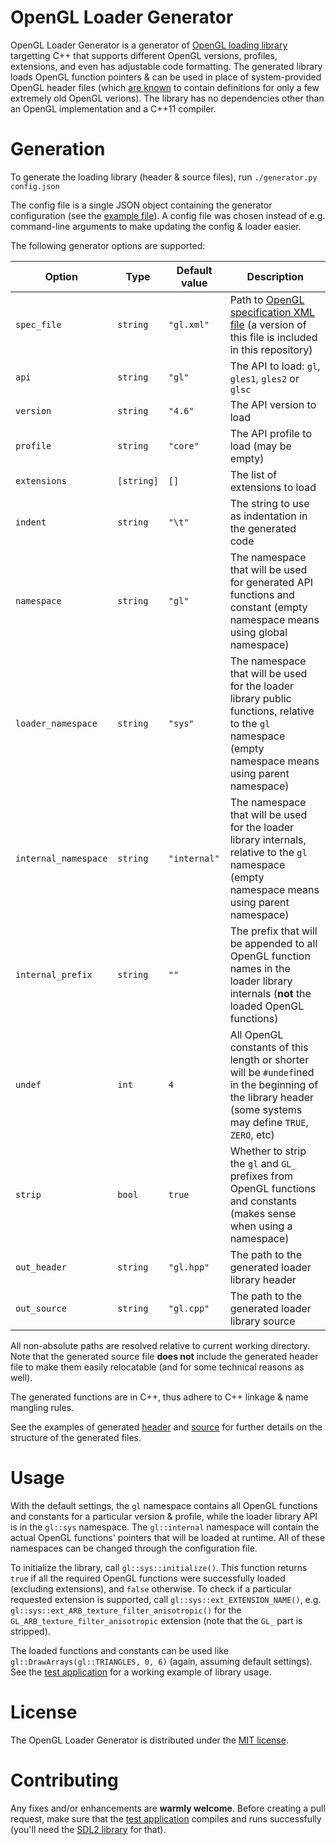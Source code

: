 # OpenGL Loader Generator

OpenGL Loader Generator is a generator of [OpenGL loading library](https://www.khronos.org/opengl/wiki/OpenGL_Loading_Library) targetting C++ that supports different OpenGL versions, profiles, extensions, and even has adjustable code formatting. The generated library loads OpenGL function pointers & can be used in place of system-provided OpenGL header files (which [are known](https://www.khronos.org/opengl/wiki/Load_OpenGL_Functions#Function_Prototypes) to contain definitions for only a few extremely old OpenGL verions). The library has no dependencies other than an OpenGL implementation and a C++11 compiler.

# Generation

To generate the loading library (header & source files), run
`./generator.py config.json` 

The config file is a single JSON object containing the generator configuration (see the [example file](https://github.com/lisyarus/opengl-loader-generator/blob/master/config.json)). A config file was chosen instead of e.g. command-line arguments to make updating the config & loader easier.

The following generator options are supported:

| Option | Type | Default value | Description |
| --- | --- | --- | --- |
| `spec_file` | `string` | `"gl.xml"` | Path to [OpenGL specification XML file](https://github.com/KhronosGroup/OpenGL-Registry/tree/master/xml) (a version of this file is included in this repository) |
| `api` | `string` | `"gl"` | The API to load: `gl`, `gles1`, `gles2` or `glsc` |
| `version` | `string` | `"4.6"` | The API version to load |
| `profile` | `string` | `"core"` | The API profile to load (may be empty) |
| `extensions` | `[string]` | `[]` | The list of extensions to load |
| `indent` | `string` | `"\t"` | The string to use as indentation in the generated code |
| `namespace` | `string` | `"gl"` | The namespace that will be used for generated API functions and constant (empty namespace means using global namespace) |
| `loader_namespace` | `string` | `"sys"` | The namespace that will be used for the loader library public functions, relative to the `gl` namespace (empty namespace means using parent namespace) |
| `internal_namespace` | `string` | `"internal"` | The namespace that will be used for the loader library internals, relative to the `gl` namespace (empty namespace means using parent namespace) |
| `internal_prefix` | `string` | `""` | The prefix that will be appended to all OpenGL function names in the loader library internals (**not** the loaded OpenGL functions) |
| `undef` | `int` | `4` | All OpenGL constants of this length or shorter will be `#undef`ined in the beginning of the library header (some systems may define `TRUE`, `ZERO`, etc) |
| `strip` | `bool` | `true` | Whether to strip the `gl` and `GL_` prefixes from OpenGL functions and constants (makes sense when using a namespace) |
| `out_header` | `string` | `"gl.hpp"` | The path to the generated loader library header |
| `out_source` | `string` | `"gl.cpp"` | The path to the generated loader library source |

All non-absolute paths are resolved relative to current working directory.
Note that the generated source file **does not** include the generated header file to make them easily relocatable (and for some technical reasons as well).

The generated functions are in C++, thus adhere to C++ linkage & name mangling rules.

See the examples of generated [header](https://github.com/lisyarus/opengl-loader-generator/blob/master/gl.hpp) and [source](https://github.com/lisyarus/opengl-loader-generator/blob/master/gl.cpp) for further details on the structure of the generated files.

# Usage

With the default settings, the `gl` namespace contains all OpenGL functions and constants for a particular version & profile, while the loader library API is in the `gl::sys` namespace. The `gl::internal` namespace will contain the actual OpenGL functions' pointers that will be loaded at runtime. All of these namespaces can be changed through the configuration file.

To initialize the library, call `gl::sys::initialize()`. This function returns `true` if all the required OpenGL functions were successfully loaded (excluding extensions), and `false` otherwise. To check if a particular requested extension is supported, call `gl::sys::ext_EXTENSION_NAME()`, e.g. `gl::sys::ext_ARB_texture_filter_anisotropic()` for the `GL_ARB_texture_filter_anisotropic` extension (note that the `GL_` part is stripped).

The loaded functions and constants can be used like `gl::DrawArrays(gl::TRIANGLES, 0, 6)` (again, assuming default settings). See the [test application](https://github.com/lisyarus/opengl-loader-generator/blob/master/test.cpp) for a working example of library usage.

# License

The OpenGL Loader Generator is distributed under the [MIT license](https://github.com/lisyarus/opengl-loader-generator/blob/master/LICENSE).

# Contributing

Any fixes and/or enhancements are **warmly welcome**.
Before creating a pull request, make sure that the [test application](https://github.com/lisyarus/opengl-loader-generator/blob/master/Makefile) compiles and runs successfully (you'll need the [SDL2 library](https://www.libsdl.org/download-2.0.php) for that).